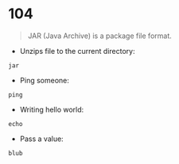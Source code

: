 # 104

> JAR (Java Archive) is a package file format.

- Unzips file to the current directory:

`jar`

- Ping someone:

`ping`

- Writing hello world:

`echo`

- Pass a value:

`blub`
